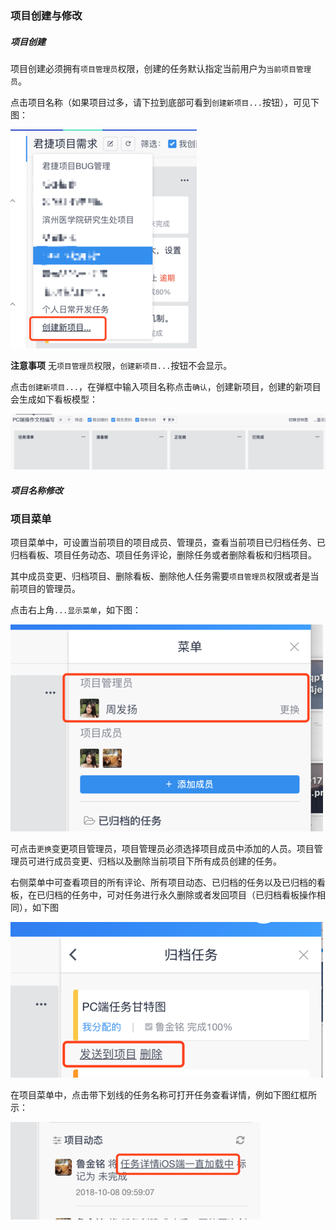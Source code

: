 ### 项目创建与修改
##### 项目创建
项目创建必须拥有`项目管理员`权限，创建的任务默认指定当前用户为`当前项目管理员`。

点击项目名称（如果项目过多，请下拉到底部可看到`创建新项目...`按钮），可见下图：

![](/assets/o_1cq0o1j3418gd1tml1pmt11sb6mn19.png)

**注意事项**
无`项目管理员`权限，`创建新项目...`按钮不会显示。

点击`创建新项目...`，在弹框中输入项目名称点击`确认`，创建新项目，创建的新项目会生成如下看板模型：

![](/assets/o_1cq0ohcuo12igcdlfo857u24p1e.png)

##### 项目名称修改

### 项目菜单
项目菜单中，可设置当前项目的项目成员、管理员，查看当前项目已归档任务、已归档看板、项目任务动态、项目任务评论，删除任务或者删除看板和归档项目。

其中成员变更、归档项目、删除看板、删除他人任务需要`项目管理员`权限或者是当前项目的管理员。

点击右上角`...显示菜单`，如下图：

![](/assets/o_1cq0msbcs152n1vgk2ggavoc1aj.png)

可点击`更换`变更项目管理员，项目管理员必须选择项目成员中添加的人员。项目管理员可进行成员变更、归档以及删除当前项目下所有成员创建的任务。

右侧菜单中可查看项目的所有评论、所有项目动态、已归档的任务以及已归档的看板，在已归档的任务中，可对任务进行永久删除或者发回项目（已归档看板操作相同），如下图

![](/assets/o_1cq0nngvr10a1vbs1meu1d7n17rpv.png)

在项目菜单中，点击带下划线的任务名称可打开任务查看详情，例如下图红框所示：

![](/assets/o_1cq0ovaufkqqib1bvgdvl1t3q1j.png)




